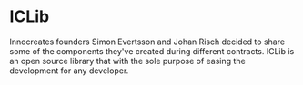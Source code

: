 ICLib
=====

Innocreates founders Simon Evertsson and Johan Risch decided to share some of the components they've created during different contracts. ICLib is an open source library that with the sole purpose of easing the development for any developer.
